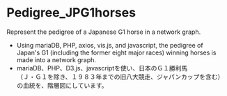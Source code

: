 # Pedigree_JPG1horses
Represent the pedigree of a Japanese G1 horse in a network graph.

- Using mariaDB, PHP, axios, vis.js, and javascript, the pedigree of Japan's G1 (including the former eight major races) winning horses is made into a network graph.
- mariaDB、PHP、D3.js、javascriptを使い、日本のＧ１勝利馬  
（Ｊ・Ｇ１を除き、１９８３年までの旧八大競走、ジャパンカップを含む）  
の血統を、階層図にしています。
